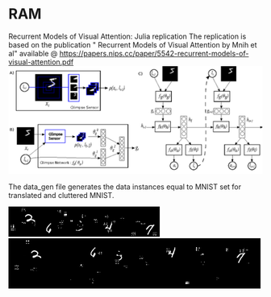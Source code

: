 # RAM
Recurrent Models of Visual Attention: Julia replication
The replication is based on the publication " Recurrent Models of Visual Attention by Mnih et al" available @ https://papers.nips.cc/paper/5542-recurrent-models-of-visual-attention.pdf
![alt text](/RM-images/Network.png "RAM Model")

The data_gen file generates the data instances equal to MNIST set for translated and cluttered MNIST.
  
   
![alt text](/RM-images/MNIST60C.png?raw=true "Cluttered 60 x 60 MNIST") 
![alt text](/RM-images/MNIST100C.png?raw=true "Cluttered 100 x 100 MNIST")

